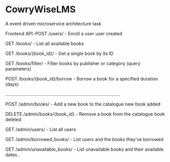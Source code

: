 # CowryWiseLMS
A event driven microservice architecture task


Frontend API:
POST /users/ - Enroll a user user created

GET /books/ - List all available books

GET /books/{book_id}/ - Get a single book by its ID

GET /books/filter/ - Filter books by publisher or category (query parameters)

POST /books/{book_id}/borrow - Borrow a book for a specified duration (days) 


.........................................................................................

POST /admin/books/ - Add a new book to the catalogue new book added

DELETE /admin/books/{book_id} - Remove a book from the catalogue book deleted

GET /admin/users/ - List all users

GET /admin/borrowed_books/ - List users and the books they’ve borrowed

GET /admin/unavailable_books/ - List unavailable books and their available dates..
